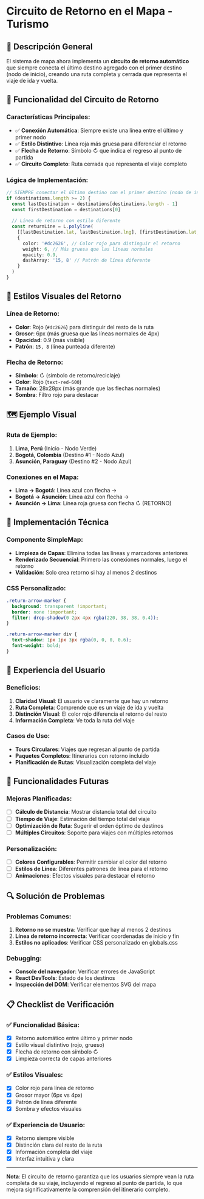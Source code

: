 # Circuito de Retorno en el Mapa - Turismo

## 🎯 Descripción General

El sistema de mapa ahora implementa un **circuito de retorno automático** que siempre conecta el último destino agregado con el primer destino (nodo de inicio), creando una ruta completa y cerrada que representa el viaje de ida y vuelta.

## 🔄 Funcionalidad del Circuito de Retorno

### **Características Principales:**
- ✅ **Conexión Automática**: Siempre existe una línea entre el último y primer nodo
- ✅ **Estilo Distintivo**: Línea roja más gruesa para diferenciar el retorno
- ✅ **Flecha de Retorno**: Símbolo ↻ que indica el regreso al punto de partida
- ✅ **Circuito Completo**: Ruta cerrada que representa el viaje completo

### **Lógica de Implementación:**
```typescript
// SIEMPRE conectar el último destino con el primer destino (nodo de inicio)
if (destinations.length >= 2) {
  const lastDestination = destinations[destinations.length - 1]
  const firstDestination = destinations[0]
  
  // Línea de retorno con estilo diferente
  const returnLine = L.polyline(
    [[lastDestination.lat, lastDestination.lng], [firstDestination.lat, firstDestination.lng]],
    { 
      color: '#dc2626', // Color rojo para distinguir el retorno
      weight: 6, // Más gruesa que las líneas normales
      opacity: 0.9,
      dashArray: '15, 8' // Patrón de línea diferente
    }
  )
}
```

## 🎨 Estilos Visuales del Retorno

### **Línea de Retorno:**
- **Color**: Rojo (`#dc2626`) para distinguir del resto de la ruta
- **Grosor**: 6px (más gruesa que las líneas normales de 4px)
- **Opacidad**: 0.9 (más visible)
- **Patrón**: `15, 8` (línea punteada diferente)

### **Flecha de Retorno:**
- **Símbolo**: ↻ (símbolo de retorno/reciclaje)
- **Color**: Rojo (`text-red-600`)
- **Tamaño**: 28x28px (más grande que las flechas normales)
- **Sombra**: Filtro rojo para destacar

## 🗺️ Ejemplo Visual

### **Ruta de Ejemplo:**
1. **Lima, Perú** (Inicio - Nodo Verde)
2. **Bogotá, Colombia** (Destino #1 - Nodo Azul)
3. **Asunción, Paraguay** (Destino #2 - Nodo Azul)

### **Conexiones en el Mapa:**
- **Lima → Bogotá**: Línea azul con flecha →
- **Bogotá → Asunción**: Línea azul con flecha →
- **Asunción → Lima**: Línea roja gruesa con flecha ↻ (RETORNO)

## 🔧 Implementación Técnica

### **Componente SimpleMap:**
- **Limpieza de Capas**: Elimina todas las líneas y marcadores anteriores
- **Renderizado Secuencial**: Primero las conexiones normales, luego el retorno
- **Validación**: Solo crea retorno si hay al menos 2 destinos

### **CSS Personalizado:**
```css
.return-arrow-marker {
  background: transparent !important;
  border: none !important;
  filter: drop-shadow(0 2px 4px rgba(220, 38, 38, 0.4));
}

.return-arrow-marker div {
  text-shadow: 1px 1px 3px rgba(0, 0, 0, 0.6);
  font-weight: bold;
}
```

## 📱 Experiencia del Usuario

### **Beneficios:**
1. **Claridad Visual**: El usuario ve claramente que hay un retorno
2. **Ruta Completa**: Comprende que es un viaje de ida y vuelta
3. **Distinción Visual**: El color rojo diferencia el retorno del resto
4. **Información Completa**: Ve toda la ruta del viaje

### **Casos de Uso:**
- **Tours Circulares**: Viajes que regresan al punto de partida
- **Paquetes Completos**: Itinerarios con retorno incluido
- **Planificación de Rutas**: Visualización completa del viaje

## 🚀 Funcionalidades Futuras

### **Mejoras Planificadas:**
- [ ] **Cálculo de Distancia**: Mostrar distancia total del circuito
- [ ] **Tiempo de Viaje**: Estimación del tiempo total del viaje
- [ ] **Optimización de Ruta**: Sugerir el orden óptimo de destinos
- [ ] **Múltiples Circuitos**: Soporte para viajes con múltiples retornos

### **Personalización:**
- [ ] **Colores Configurables**: Permitir cambiar el color del retorno
- [ ] **Estilos de Línea**: Diferentes patrones de línea para el retorno
- [ ] **Animaciones**: Efectos visuales para destacar el retorno

## 🔍 Solución de Problemas

### **Problemas Comunes:**
1. **Retorno no se muestra**: Verificar que hay al menos 2 destinos
2. **Línea de retorno incorrecta**: Verificar coordenadas de inicio y fin
3. **Estilos no aplicados**: Verificar CSS personalizado en globals.css

### **Debugging:**
- **Console del navegador**: Verificar errores de JavaScript
- **React DevTools**: Estado de los destinos
- **Inspección del DOM**: Verificar elementos SVG del mapa

## 📋 Checklist de Verificación

### **✅ Funcionalidad Básica:**
- [x] Retorno automático entre último y primer nodo
- [x] Estilo visual distintivo (rojo, grueso)
- [x] Flecha de retorno con símbolo ↻
- [x] Limpieza correcta de capas anteriores

### **✅ Estilos Visuales:**
- [x] Color rojo para línea de retorno
- [x] Grosor mayor (6px vs 4px)
- [x] Patrón de línea diferente
- [x] Sombra y efectos visuales

### **✅ Experiencia de Usuario:**
- [x] Retorno siempre visible
- [x] Distinción clara del resto de la ruta
- [x] Información completa del viaje
- [x] Interfaz intuitiva y clara

---

**Nota**: El circuito de retorno garantiza que los usuarios siempre vean la ruta completa de su viaje, incluyendo el regreso al punto de partida, lo que mejora significativamente la comprensión del itinerario completo.
